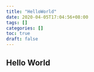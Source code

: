 ```yaml
---
title: "HelloWorld"
date: 2020-04-05T17:04:56+08:00
tags: []
categories: []
toc: true
draft: false
---
```



## Hello World

